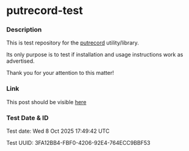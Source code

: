 # putrecord-test

### Description

This is test repository for the [putrecord](https://github.com/fry69/putrecord) utility/library.

Its only purpose is to test if installation and usage instructions work as advertised.

Thank you for your attention to this matter!

### Link

This post should be visible [here](https://whtwnd.com/testacc9123.altq.net/3m2oradwsbf2x)

### Test Date & ID

Test date: Wed  8 Oct 2025 17:49:42 UTC

Test UUID: 3FA12BB4-FBF0-4206-92E4-764ECC9BBF53
